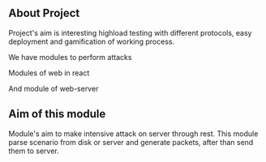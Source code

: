 ## About Project
Project's aim is interesting highload testing with different protocols, easy deployment and gamification of working process.

We have modules to perform attacks

Modules of web in react

And module of web-server

## Aim of this module

Module's aim to make intensive attack on server through rest. This module parse scenario from disk or server
and generate packets, after than send them to server. 
